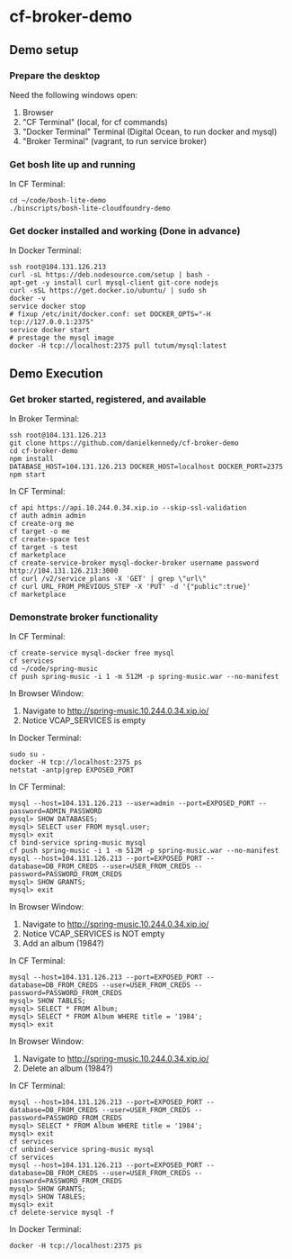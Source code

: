 cf-broker-demo
==============
## Demo setup

### Prepare the desktop

Need the following windows open:
 1. Browser
 1. "CF Terminal" (local, for cf commands)
 1. "Docker Terminal" Terminal (Digital Ocean, to run docker and mysql)
 1. "Broker Terminal" (vagrant, to run service broker)

### Get bosh lite up and running

In CF Terminal:
```
cd ~/code/bosh-lite-demo
./binscripts/bosh-lite-cloudfoundry-demo
```

### Get docker installed and working (Done in advance)
In Docker Terminal:
```
ssh root@104.131.126.213
curl -sL https://deb.nodesource.com/setup | bash -
apt-get -y install curl mysql-client git-core nodejs
curl -sSL https://get.docker.io/ubuntu/ | sudo sh
docker -v
service docker stop
# fixup /etc/init/docker.conf: set DOCKER_OPTS="-H tcp://127.0.0.1:2375"
service docker start
# prestage the mysql image
docker -H tcp://localhost:2375 pull tutum/mysql:latest
```

## Demo Execution

### Get broker started, registered, and available

In Broker Terminal:
```
ssh root@104.131.126.213
git clone https://github.com/danielkennedy/cf-broker-demo
cd cf-broker-demo
npm install
DATABASE_HOST=104.131.126.213 DOCKER_HOST=localhost DOCKER_PORT=2375 npm start
```

In CF Terminal:
```
cf api https://api.10.244.0.34.xip.io --skip-ssl-validation
cf auth admin admin
cf create-org me
cf target -o me
cf create-space test
cf target -s test
cf marketplace
cf create-service-broker mysql-docker-broker username password http://104.131.126.213:3000
cf curl /v2/service_plans -X 'GET' | grep \"url\"
cf curl URL_FROM_PREVIOUS_STEP -X 'PUT' -d '{"public":true}'
cf marketplace
```

### Demonstrate broker functionality

In CF Terminal:
```
cf create-service mysql-docker free mysql
cf services
cd ~/code/spring-music
cf push spring-music -i 1 -m 512M -p spring-music.war --no-manifest
```

In Browser Window:

 1. Navigate to http://spring-music.10.244.0.34.xip.io/
 1. Notice VCAP_SERVICES is empty

In Docker Terminal:
```
sudo su -
docker -H tcp://localhost:2375 ps
netstat -antp|grep EXPOSED_PORT
```

In CF Terminal:
```
mysql --host=104.131.126.213 --user=admin --port=EXPOSED_PORT --password=ADMIN_PASSWORD
mysql> SHOW DATABASES;
mysql> SELECT user FROM mysql.user;
mysql> exit
cf bind-service spring-music mysql
cf push spring-music -i 1 -m 512M -p spring-music.war --no-manifest
mysql --host=104.131.126.213 --port=EXPOSED_PORT --database=DB_FROM_CREDS --user=USER_FROM_CREDS --password=PASSWORD_FROM_CREDS
mysql> SHOW GRANTS;
mysql> exit
```

In Browser Window:

 1. Navigate to http://spring-music.10.244.0.34.xip.io/
 1. Notice VCAP_SERVICES is NOT empty
 1. Add an album (1984?)

In CF Terminal:
```
mysql --host=104.131.126.213 --port=EXPOSED_PORT --database=DB_FROM_CREDS --user=USER_FROM_CREDS --password=PASSWORD_FROM_CREDS
mysql> SHOW TABLES;
mysql> SELECT * FROM Album;
mysql> SELECT * FROM Album WHERE title = '1984';
mysql> exit
```

In Browser Window:

 1. Navigate to http://spring-music.10.244.0.34.xip.io/
 1. Delete an album (1984?)

In CF Terminal:
```
mysql --host=104.131.126.213 --port=EXPOSED_PORT --database=DB_FROM_CREDS --user=USER_FROM_CREDS --password=PASSWORD_FROM_CREDS
mysql> SELECT * FROM Album WHERE title = '1984';
mysql> exit
cf services
cf unbind-service spring-music mysql
cf services
mysql --host=104.131.126.213 --port=EXPOSED_PORT --database=DB_FROM_CREDS --user=USER_FROM_CREDS --password=PASSWORD_FROM_CREDS
mysql> SHOW GRANTS;
mysql> SHOW TABLES;
mysql> exit
cf delete-service mysql -f
```

In Docker Terminal:
```
docker -H tcp://localhost:2375 ps
```
